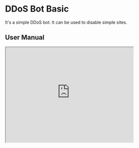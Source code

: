 # DDoS Bot Basic
It's a simple DDoS bot. It can be used to disable simple sites.
## User Manual
<iframe width="420" height="315"
src="https://www.youtube.com/BvTr5dbUEEs">
</iframe>
